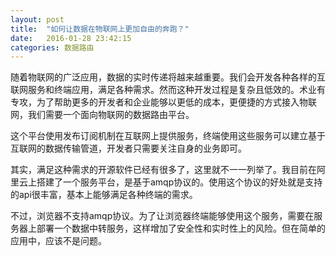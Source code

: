```yaml
---
layout: post
title:  "如何让数据在物联网上更加自由的奔跑？"
date:   2016-01-28 23:42:15
categories: 数据路由
---
```

随着物联网的广泛应用，数据的实时传递将越来越重要。我们会开发各种各样的互联网服务和终端应用，满足各种需求。然而这种开发过程是复杂且低效的。术业有专攻，为了帮助更多的开发者和企业能够以更低的成本，更便捷的方式接入物联网，我们需要一个面向物联网的数据路由平台。

这个平台使用发布订阅机制在互联网上提供服务，终端使用这些服务可以建立基于互联网的数据传输管道，开发者只需要关注自身的业务即可。

其实，满足这种需求的开源软件已经有很多了，这里就不一一列举了。我目前在阿里云上搭建了一个服务平台，是基于amqp协议的。使用这个协议的好处就是支持的api很丰富，基本上能够满足各种终端的需求。

不过，浏览器不支持amqp协议。为了让浏览器终端能够使用这个服务，需要在服务器上部署一个数据中转服务，这样增加了安全性和实时性上的风险。但在简单的应用中，应该不是问题。

